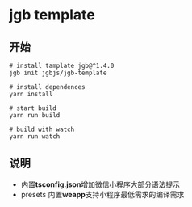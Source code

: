 # jgb template

## 开始

```shell
# install tamplate jgb@^1.4.0
jgb init jgbjs/jgb-template

# install dependences
yarn install

# start build
yarn run build

# build with watch
yarn run watch
```

## 说明

- 内置**tsconfig.json**增加微信小程序大部分语法提示
- presets 内置**weapp**支持小程序最低需求的编译需求
